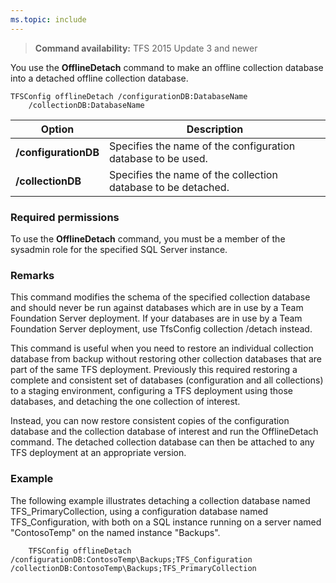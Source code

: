 ```yaml
---
ms.topic: include
---
```


>**Command availability:** TFS 2015 Update 3 and newer

You use the **OfflineDetach** command to make an offline collection database into 
a detached offline collection database. 

	TFSConfig offlineDetach /configurationDB:DatabaseName
		/collectionDB:DatabaseName

<table>
	<thead>
		<tr>
			<th>Option</th>
			<th>Description</th>
		</tr>
	</thead>
	<tbody>
		<tr>
			<td><strong>/configurationDB</strong></td>
			<td>Specifies the name of the configuration database to be used.</td>
		</tr>
		<tr>
			<td><strong>/collectionDB</strong></td>
			<td>Specifies the name of the collection database to be detached.</td>
		</tr>
	</tbody>
</table>

### Required permissions

To use the **OfflineDetach** command, you must be a member of the sysadmin role for the specified SQL Server instance.

### Remarks

This command modifies the schema of the specified collection database and should never be run
against databases which are in use by a Team Foundation Server deployment. If your databases
are in use by a Team Foundation Server deployment, use TfsConfig collection /detach instead. 

This command is useful when you need to restore an individual collection database from backup
without restoring other collection databases that are part of the same TFS deployment.
Previously this required restoring a complete and consistent set of databases (configuration
and all collections) to a staging environment, configuring a TFS deployment using those
databases, and detaching the one collection of interest. 

Instead, you can now restore consistent copies of the configuration database
and the collection database of interest and run the OfflineDetach command. 
The detached collection database can then be attached to any TFS deployment
at an appropriate version. 

### Example

The following example illustrates detaching a collection database named TFS_PrimaryCollection, using a 
configuration database named TFS_Configuration, with both on a SQL instance running on a server named
"ContosoTemp" on the named instance "Backups".

        TFSConfig offlineDetach /configurationDB:ContosoTemp\Backups;TFS_Configuration /collectionDB:ContosoTemp\Backups;TFS_PrimaryCollection
